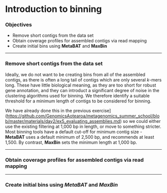 # Introduction to binning

### Objectives

* Remove short contigs from the data set
* Obtain coverage profiles for assembled contigs via read mapping
* Create initial bins using **MetaBAT** and **MaxBin**

---

### Remove short contigs from the data set

Ideally, we do not want to be creating bins from all of the assembled contigs, as there is often a long tail of contigs which are only several *k*-mers long. These have little biological meaning, as they are too short for robust gene annotation, and they can introduct a significant degree of noise in the clustering algorithms used for binning. We therefore identify a suitable threshold for a minimum length of contigs to be considered for binning.

We have already done this in the previous exercise](https://github.com/GenomicsAotearoa/metagenomics_summer_school/blob/master/materials/day2/ex5_evaluating_assemblies.md) so we could either use the existing filtering at 1,000 bp in length, or move to something stricter. Most binning tools have a default cut-off for minimum contig size - **MetaBAT** uses a default minimum of 2,500 bp, and recommends at least 1,500. By contrast, **MaxBin** sets the minimum length at 1,000 bp.

---

### Obtain coverage profiles for assembled contigs via read mapping



---

### Create initial bins using *MetaBAT* and *MaxBin*

